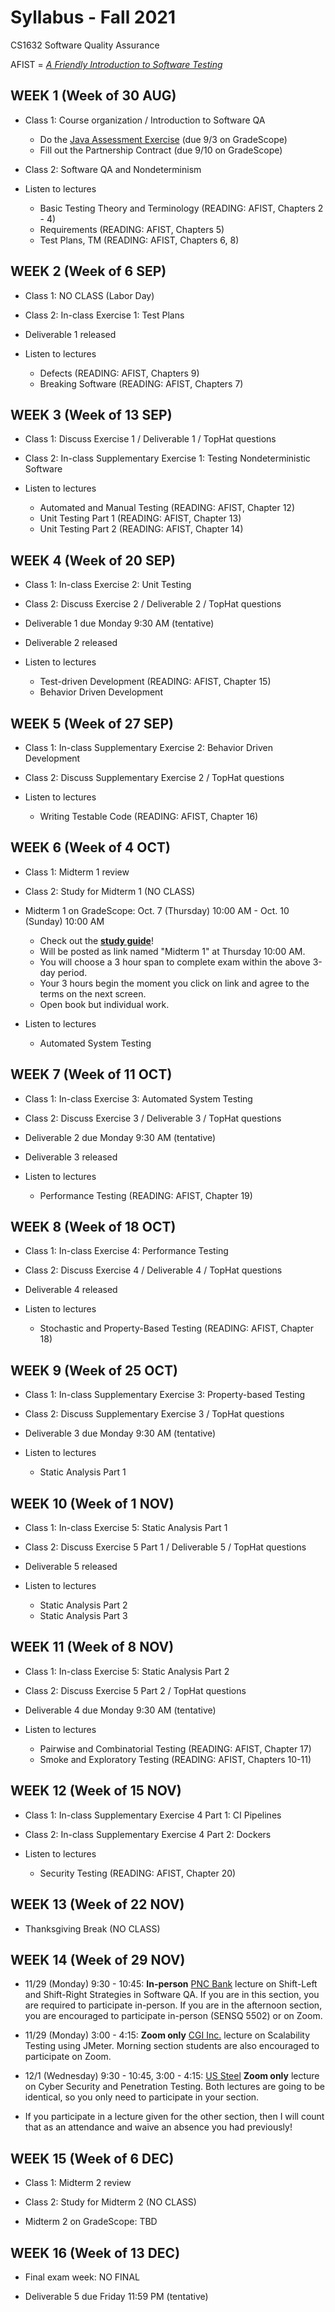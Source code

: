 # Syllabus - Fall 2021
CS1632 Software Quality Assurance

AFIST = [_A Friendly Introduction to Software Testing_](software-quality-assurance-textbook.pdf)

## WEEK 1 (Week of 30 AUG)

* Class 1: Course organization / Introduction to Software QA
  * Do the [Java Assessment Exercise](exercises/0) (due 9/3 on GradeScope)
  * Fill out the Partnership Contract (due 9/10 on GradeScope)
  
* Class 2: Software QA and Nondeterminism

* Listen to lectures 
  * Basic Testing Theory and Terminology (READING: AFIST, Chapters 2 - 4)
  * Requirements (READING: AFIST, Chapters 5)
  * Test Plans, TM (READING: AFIST, Chapters 6, 8)

## WEEK 2 (Week of 6 SEP)

* Class 1: NO CLASS (Labor Day)

* Class 2: In-class Exercise 1: Test Plans

* Deliverable 1 released 

* Listen to lectures
  * Defects (READING: AFIST, Chapters 9)
  * Breaking Software (READING: AFIST, Chapters 7)

## WEEK 3 (Week of 13 SEP)
  
* Class 1: Discuss Exercise 1 / Deliverable 1 / TopHat questions

* Class 2: In-class Supplementary Exercise 1: Testing Nondeterministic Software

* Listen to lectures 
  * Automated and Manual Testing (READING: AFIST, Chapter 12)
  * Unit Testing Part 1 (READING: AFIST, Chapter 13)
  * Unit Testing Part 2 (READING: AFIST, Chapter 14)

## WEEK 4 (Week of 20 SEP)

* Class 1: In-class Exercise 2: Unit Testing 

* Class 2: Discuss Exercise 2 / Deliverable 2 / TopHat questions

* Deliverable 1 due Monday 9:30 AM (tentative)

* Deliverable 2 released 

* Listen to lectures 
  * Test-driven Development (READING: AFIST, Chapter 15)
  * Behavior Driven Development

## WEEK 5 (Week of 27 SEP)

* Class 1: In-class Supplementary Exercise 2: Behavior Driven Development 

* Class 2: Discuss Supplementary Exercise 2 / TopHat questions

* Listen to lectures 
  * Writing Testable Code (READING: AFIST, Chapter 16)

## WEEK 6 (Week of 4 OCT)

* Class 1: Midterm 1 review 

* Class 2: Study for Midterm 1 (NO CLASS)
  
* Midterm 1 on GradeScope: Oct. 7 (Thursday) 10:00 AM - Oct. 10 (Sunday) 10:00 AM
  * Check out the **[study guide](/study_guides/midterm_1_study_guide.md)**!
  * Will be posted as link named "Midterm 1" at Thursday 10:00 AM.
  * You will choose a 3 hour span to complete exam within the above 3-day period.
  * Your 3 hours begin the moment you click on link and agree to the terms on the next screen.
  * Open book but individual work.

* Listen to lectures 
  * Automated System Testing

## WEEK 7 (Week of 11 OCT)

* Class 1: In-class Exercise 3: Automated System Testing 

* Class 2: Discuss Exercise 3 / Deliverable 3 / TopHat questions

* Deliverable 2 due Monday 9:30 AM (tentative)

* Deliverable 3 released 

* Listen to lectures 
  * Performance Testing (READING: AFIST, Chapter 19)

## WEEK 8 (Week of 18 OCT)

* Class 1: In-class Exercise 4: Performance Testing 

* Class 2: Discuss Exercise 4 / Deliverable 4 / TopHat questions

* Deliverable 4 released 

* Listen to lectures 
  * Stochastic and Property-Based Testing (READING: AFIST, Chapter 18)

## WEEK 9 (Week of 25 OCT)

* Class 1: In-class Supplementary Exercise 3: Property-based Testing 

* Class 2: Discuss Supplementary Exercise 3 / TopHat questions

* Deliverable 3 due Monday 9:30 AM (tentative)

* Listen to lectures 
  * Static Analysis Part 1

## WEEK 10 (Week of 1 NOV)

* Class 1: In-class Exercise 5: Static Analysis Part 1

* Class 2: Discuss Exercise 5 Part 1 / Deliverable 5 / TopHat questions

* Deliverable 5 released 

* Listen to lectures 
  * Static Analysis Part 2
  * Static Analysis Part 3

## WEEK 11 (Week of 8 NOV)

* Class 1: In-class Exercise 5: Static Analysis Part 2

* Class 2: Discuss Exercise 5 Part 2 / TopHat questions

* Deliverable 4 due Monday 9:30 AM (tentative)

* Listen to lectures 
  * Pairwise and Combinatorial Testing (READING: AFIST, Chapter 17)
  * Smoke and Exploratory Testing (READING: AFIST, Chapters 10-11)

## WEEK 12 (Week of 15 NOV)

* Class 1: In-class Supplementary Exercise 4 Part 1: CI Pipelines

* Class 2: In-class Supplementary Exercise 4 Part 2: Dockers

* Listen to lectures 
  * Security Testing (READING: AFIST, Chapter 20)

## WEEK 13 (Week of 22 NOV)

* Thanksgiving Break (NO CLASS)

## WEEK 14 (Week of 29 NOV)

* 11/29 (Monday) 9:30 - 10:45: **In-person** [PNC Bank](https://www.pnc.com)
  lecture on Shift-Left and Shift-Right Strategies in Software QA.  If you are
in this section, you are required to participate in-person.  If you are in the
afternoon section, you are encouraged to participate in-person (SENSQ 5502) or
on Zoom.

* 11/29 (Monday) 3:00 - 4:15: **Zoom only** [CGI Inc.](https://www.cgi.com/en)
  lecture on Scalability Testing using JMeter.  Morning section students are
also encouraged to participate on Zoom.

* 12/1 (Wednesday) 9:30 - 10:45, 3:00 - 4:15: [US
  Steel](https://www.ussteel.com/) **Zoom only** lecture on Cyber Security and
Penetration Testing.  Both lectures are going to be identical, so you only need
to participate in your section.

* If you participate in a lecture given for the other section, then I will
  count that as an attendance and waive an absence you had previously!

## WEEK 15 (Week of 6 DEC)

* Class 1: Midterm 2 review 

* Class 2: Study for Midterm 2 (NO CLASS)

* Midterm 2 on GradeScope: TBD

## WEEK 16 (Week of 13 DEC)

* Final exam week: NO FINAL

* Deliverable 5 due Friday 11:59 PM (tentative)
